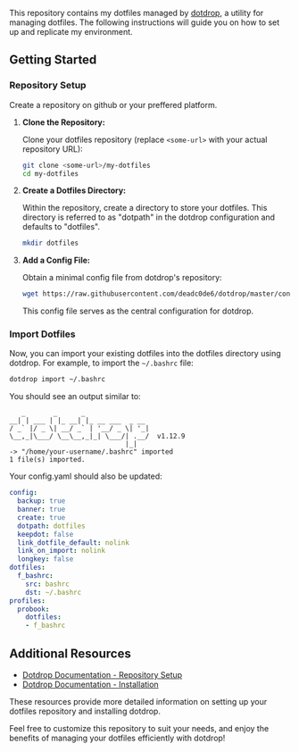 
This repository contains my dotfiles managed by [dotdrop](https://dotdrop.readthedocs.io/en/latest/), a utility for managing dotfiles. The following instructions will guide you on how to set up and replicate my environment.

## Getting Started

### Repository Setup

Create a repository on github or your preffered platform.

1. **Clone the Repository:**

   Clone your dotfiles repository (replace `<some-url>` with your actual repository URL):

   ```bash
   git clone <some-url>/my-dotfiles
   cd my-dotfiles
   ```

2. **Create a Dotfiles Directory:**

   Within the repository, create a directory to store your dotfiles. This directory is referred to as "dotpath" in the dotdrop configuration and defaults to "dotfiles".

   ```bash
   mkdir dotfiles
   ```

3. **Add a Config File:**

   Obtain a minimal config file from dotdrop's repository:

   ```bash
   wget https://raw.githubusercontent.com/deadc0de6/dotdrop/master/config.yaml
   ```

   This config file serves as the central configuration for dotdrop.

### Import Dotfiles

Now, you can import your existing dotfiles into the dotfiles directory using dotdrop. For example, to import the `~/.bashrc` file:

```bash
dotdrop import ~/.bashrc
```

You should see an output similar to:

```plaintext
   _       _      _
__| | ___ | |_ __| |_ __ ___  _ __
/ _` |/ _ \| __/ _` | '__/ _ \| '_|
\__,_|\___/ \__\__,_|_| \___/| .__/  v1.12.9
                             |_|
-> "/home/your-username/.bashrc" imported
1 file(s) imported.
```

Your config.yaml should also be updated:

```yaml
config:
  backup: true
  banner: true
  create: true
  dotpath: dotfiles
  keepdot: false
  link_dotfile_default: nolink
  link_on_import: nolink
  longkey: false
dotfiles:
  f_bashrc:
    src: bashrc
    dst: ~/.bashrc
profiles:
  probook:
    dotfiles:
    - f_bashrc
```

## Additional Resources

- [Dotdrop Documentation - Repository Setup](https://dotdrop.readthedocs.io/en/latest/getting-started/#repository-setup)
- [Dotdrop Documentation - Installation](https://dotdrop.readthedocs.io/en/latest/installation/)

These resources provide more detailed information on setting up your dotfiles repository and installing dotdrop.

Feel free to customize this repository to suit your needs, and enjoy the benefits of managing your dotfiles efficiently with dotdrop!
